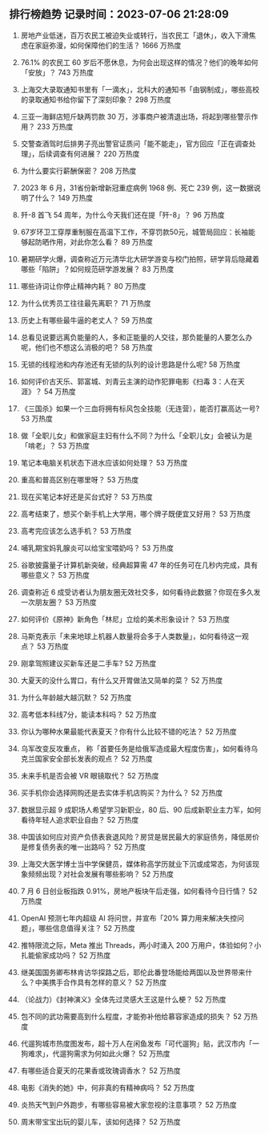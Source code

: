 
## 排行榜趋势 记录时间：2023-07-06 21:28:09
  
  1. 房地产业低迷，百万农民工被迫失业或转行，当农民工「退休」，收入下滑焦虑在家庭弥漫，如何保障他们的生活？ 1666 万热度
    
  2. 76.1% 的农民工 60 岁后不愿休息，为何会出现这样的情况？他们的晚年如何「安放」？ 743 万热度
    
  3. 上海交大录取通知书里有「一滴水」，北科大的通知书「由钢制成」，哪些高校的录取通知书给你留下了深刻印象？ 298 万热度
    
  4. 三亚一海鲜店短斤缺两罚款 30 万，涉事商户被清退出场，将起到哪些警示作用？ 233 万热度
    
  5. 交警查酒驾时后排男子亮出警官证质问「能不能走」，官方回应「正在调查处理」，后续调查有何进展？ 220 万热度
    
  6. 为什么要实行薪酬保密？ 208 万热度
    
  7. 2023 年 6 月，31省份新增新冠重症病例 1968 例、死亡 239 例，这一数据说明了什么？ 149 万热度
    
  8. 歼-8 首飞 54 周年，为什么今天我们还在提「歼-8」？ 96 万热度
    
  9. 67岁环卫工穿厚重制服在高温下工作，不穿罚款50元，城管局回应：长袖能够起防晒作用，对此你怎么看？ 89 万热度
    
  10. 暑期研学火爆，调查称近万元清华北大研学游变与校门拍照，研学背后隐藏着哪些「陷阱」？如何规范研学游发展？ 83 万热度
    
  11. 哪些诗词让你停止精神内耗？ 80 万热度
    
  12. 为什么优秀员工往往最先离职？ 71 万热度
    
  13. 历史上有哪些最牛逼的老丈人？ 59 万热度
    
  14. 总看见说要远离负能量的人，多和正能量的人交往，那负能量的人要怎么办呢，他们也不想这么消极的吧？ 58 万热度
    
  15. 无锁的线程池和内存池还有无锁的队列的设计思路是什么呢? 58 万热度
    
  16. 如何评价古天乐、郭富城、刘青云主演的动作犯罪电影《扫毒 3：人在天涯》？ 54 万热度
    
  17. 《三国杀》如果一个三血将拥有标风包全技能（无连营），能否打赢高达一号? 53 万热度
    
  18. 做「全职儿女」和做家庭主妇有什么不同？为什么「全职儿女」会被认为是「啃老」？ 53 万热度
    
  19. 笔记本电脑关机状态下进水应该如何处理？ 53 万热度
    
  20. 重高和普高区别在哪里呀？ 53 万热度
    
  21. 现在买笔记本好还是买台式好？ 53 万热度
    
  22. 高考结束了，想买个新手机上大学用，哪个牌子既便宜又好用？ 53 万热度
    
  23. 高考完应该怎么选手机？ 53 万热度
    
  24. 哺乳期宝妈乳腺炎可以给宝宝喂奶吗？ 53 万热度
    
  25. 谷歌披露量子计算机新突破，经典超算需 47 年的任务可在几秒内完成，具有哪些意义？ 53 万热度
    
  26. 调查称近 6 成受访者认为朋友圈无效社交多，如何看待此数据？你现在多久发一次朋友圈？ 53 万热度
    
  27. 如何评价《原神》新角色「林尼」立绘的美术形象设计？ 53 万热度
    
  28. 马斯克表示「未来地球上机器人数量将会多于人类数量」，如何看待这一观点？ 53 万热度
    
  29. 刚拿驾照建议买新车还是二手车? 52 万热度
    
  30. 大夏天的没什么胃口，有什么又开胃做法又简单的菜？ 52 万热度
    
  31. 为什么年龄越大越沉默？ 52 万热度
    
  32. 高考低本科线7分，能读本科吗？ 52 万热度
    
  33. 你认为哪种水果最能代表夏天？你有什么比较不错的吃法？ 52 万热度
    
  34. 乌军改变反攻重点， 称「首要任务是给俄军造成最大程度伤害」，如何看待乌克兰国家安全部长发表的观点？ 52 万热度
    
  35. 未来手机是否会被 VR 眼镜取代？ 52 万热度
    
  36. 买手机你会选择网购还是去实体手机店购买？为什么？ 52 万热度
    
  37. 数据显示超 9 成职场人希望学习新职业，80 后、90 后成新职业主力军，如何看待年轻人追求职业自由？ 52 万热度
    
  38. 中国该如何应对资产负债表衰退风险？房贷是居民最大的家庭债务，降低房价是修复债务表的唯一出路吗？ 52 万热度
    
  39. 上海交大医学博士当中学保健员，媒体称高学历就业下沉或成常态，为何该现象频频出现？对社会发展有哪些影响？ 52 万热度
    
  40. 7 月 6 日创业板指跌 0.91%，房地产板块午后走强，如何看待今日行情？ 52 万热度
    
  41. OpenAI 预测七年内超级 AI 将问世，并宣布「20% 算力用来解决失控问题」，哪些信息值得关注？ 52 万热度
    
  42. 推特限流之际，Meta 推出 Threads，两小时涌入 200 万用户，体验如何？小扎能偷家成功吗？ 52 万热度
    
  43. 继美国国务卿布林肯访华探路之后，耶伦此番登场能给两国以及世界带来什么？中美携手合作具有怎样的意义？ 52 万热度
    
  44. （论战力）《封神演义》全体先过灵感大王这是什么梗？ 52 万热度
    
  45. 包不同的武功需要高到什么程度，才能弥补他给慕容家造成的损失？ 52 万热度
    
  46. 代遛狗城市热度图发布，超十万人在闲鱼发布「可代遛狗」贴，武汉市内「一狗难求」，代遛狗需求为何如此火爆？ 52 万热度
    
  47. 有哪些适合夏天的花果香或玫瑰调香水？ 52 万热度
    
  48. 电影《消失的她》中，何非真的有精神病吗？ 52 万热度
    
  49. 炎热天气到户外跑步，有哪些容易被大家忽视的注意事项？ 52 万热度
    
  50. 周末带宝宝出玩的婴儿车，该如何选择？ 52 万热度
    